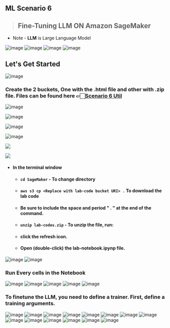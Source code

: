 ## ML Scenario 6
> ## Fine-Tuning LLM ON Amazon SageMaker
* Note -  **LLM** is Large Language Model

![image](https://github.com/Brindha-m/AWS_Games/assets/72887609/5b75cc84-3c09-4408-af80-366db8ff443c)
![image](https://github.com/Brindha-m/AWS_Games/assets/72887609/937299bb-1dc6-468e-8a4b-ec1e98b45365)
![image](https://github.com/Brindha-m/AWS_Games/assets/72887609/17903a2b-23a9-463e-b501-ea4a0187003a)
![image](https://github.com/Brindha-m/AWS_Games/assets/72887609/9ffb7b40-2834-47aa-902f-6c0d6ab6bc25)


## Let's Get Started

![image](https://github.com/Brindha-m/AWS_Games/assets/72887609/86d0a832-802c-4b6a-9902-a0813c9ca2e3)


### Create the 2 buckets, One with the .html file and other with .zip file. Files can be found here 👉🏻[Scenario 6 Util]()

![image](https://github.com/Brindha-m/AWS_Games/assets/72887609/2dc90dcf-c143-4ea9-a5e0-9059fddedb2f)

![image](https://github.com/Brindha-m/AWS_Games/assets/72887609/e656174e-c04d-4beb-b071-3086c5f2acf7)

![image](https://github.com/Brindha-m/AWS_Games/assets/72887609/d7515297-6255-451e-a7d9-322aa958d6b2)

![image](https://github.com/Brindha-m/AWS_Games/assets/72887609/4af8e67e-8cc8-45c2-9b9c-f5c50cf17b09)

![](https://github.com/Brindha-m/AWS_Games/assets/72887609/1dda32a1-8138-4e89-ab98-7a221b0ecb12)

![](https://github.com/Brindha-m/AWS_Games/assets/72887609/9b4870dd-463b-4054-ab26-02cc851873d8)

- #### In the terminal window
   
   - #### `cd SageMaker` - To change directory
   - #### ` aws s3 cp <Replace with lab-code bucket URI> . ` To download the lab code
   - #### Be sure to include the space and period  " . " at the end of the command.
   - #### `unzip lab-codes.zip` - To unzip the file, run:
   - #### click the refresh icon.
   - #### Open (double-click) the lab-notebook.ipynp file.

<img alt="image" src="https://github.com/Brindha-m/AWS_Games/assets/72887609/18e42363-40bb-4c57-9547-2ac5ef115520">
<img alt="image" src="https://github.com/Brindha-m/AWS_Games/assets/72887609/c5f8f04f-448f-416a-b94f-03e02b36c593">

### Run Every cells in the Notebook

<img alt="image" src="https://github.com/Brindha-m/AWS_Games/assets/72887609/070e6eef-17bc-4faa-b7b1-fa8f492b6e3b">

<img alt="image" src="https://github.com/Brindha-m/AWS_Games/assets/72887609/b82775d9-69ac-40ab-be1b-4de1427d8357">

<img alt="image" src="https://github.com/Brindha-m/AWS_Games/assets/72887609/ef59f8a5-1606-49b8-80fe-3968969e2e35">

<img alt="image" src="https://github.com/Brindha-m/AWS_Games/assets/72887609/06a18c3c-a31b-4666-90c0-081954c95e5a">

<img alt="image" src="https://github.com/Brindha-m/AWS_Games/assets/72887609/d6bf7ae4-7e2a-4f95-825b-cda03ff92107">

### To finetune the LLM, you need to define a trainer. First, define a training arguments.

<img alt="image" src="https://github.com/Brindha-m/AWS_Games/assets/72887609/f4902fa9-cc0d-420e-920c-81992bbb48c5">

<img alt="image" src="https://github.com/Brindha-m/AWS_Games/assets/72887609/02f613ce-6ab3-4bfd-8d40-16f3916b9800">

<img alt="image" src="https://github.com/Brindha-m/AWS_Games/assets/72887609/886d7d4f-8e6a-452f-b06a-a2883d025cd7">

<img alt="image" src="https://github.com/Brindha-m/AWS_Games/assets/72887609/e649439e-b669-48f4-a85c-b5557f4134e9">

<img alt="image" src="https://github.com/Brindha-m/AWS_Games/assets/72887609/06643e4c-b9c3-43ff-8fb9-fa1f5bd6cd67">


<img alt="image" src="https://github.com/Brindha-m/AWS_Games/assets/72887609/2fea2229-dcfc-4aa2-8312-5a2034912aaf">

<img alt="image" src="https://github.com/Brindha-m/AWS_Games/assets/72887609/ed0ae05b-f6a8-4390-a4f5-7ab7c0a66aa2">

<img alt="image" src="https://github.com/Brindha-m/AWS_Games/assets/72887609/06821415-029e-407a-b19d-cb39af84f10b">

<img alt="image" src="https://github.com/Brindha-m/AWS_Games/assets/72887609/19270a53-5836-4054-a737-5f85a4ec7ec9">

<img alt="image" src="https://github.com/Brindha-m/AWS_Games/assets/72887609/48ced8b5-e925-4902-8e17-936feddbf7cd">

<img alt="image" src="https://github.com/Brindha-m/AWS_Games/assets/72887609/12b19c97-ab91-4ce9-9d7a-598d1ca5ff2a">

<img alt="image" src="https://github.com/Brindha-m/AWS_Games/assets/72887609/881a01e8-9b1d-4fb1-97e3-c62b2b9f5dc9">

<img alt="image" src="https://github.com/Brindha-m/AWS_Games/assets/72887609/64b26005-5c4f-462a-81ed-1c3dbdb00f5c">

<img alt="image" src="https://github.com/Brindha-m/AWS_Games/assets/72887609/a0779394-f593-4567-91cc-e2312e06f900">

